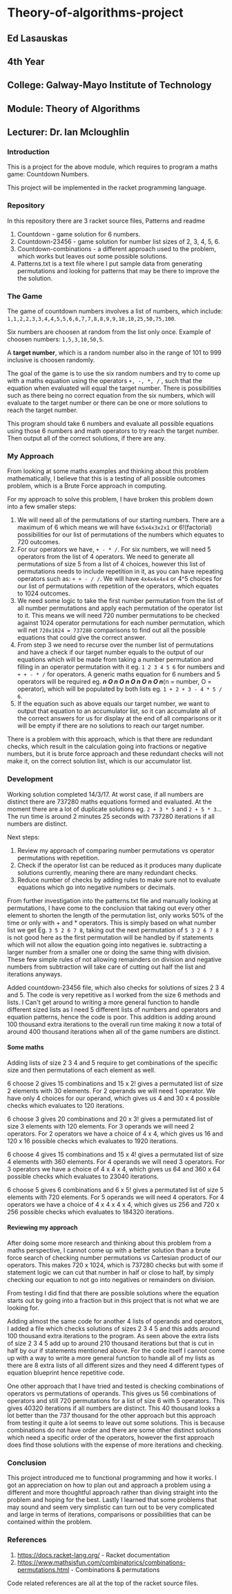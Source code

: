 # Theory-of-algorithms-project

## Ed Lasauskas
## 4th Year
## College: Galway-Mayo Institute of Technology
## Module: Theory of Algorithms
## Lecturer: Dr. Ian Mcloughlin

### Introduction
This is a project for the above module, which requires to program a maths game: Countdown Numbers.

This project will be implemented in the racket programming language.

### Repository
In this repository there are 3 racket source files, Patterns and readme
1. Countdown - game solution for 6 numbers.
2. Countdown-23456 - game solution for number list sizes of 2, 3, 4, 5, 6.
3. Countdown-combinations - a different approach used to the problem, which works but leaves out some possible solutions.
4. Patterns.txt is a text file where I put sample data from generating permutations and looking for patterns that may be there to improve the the solution.

### The Game
The game of countdown numbers involves a list of numbers, which include: `1,1,2,2,3,3,4,4,5,5,6,6,7,7,8,8,9,9,10,10,25,50,75,100`. 

Six numbers are choosen at random from the list only once. Example of choosen numbers: `1,5,3,10,50,5`.

A **target number**, which is a random number also in the range of 101 to 999 inclusive is choosen randomly.

The goal of the game is to use the six random numbers and try to come up with a maths equation using the operators `+, -, *, /` , such that the equation when evaluated will equal the target number. There is possibilities such as there being no correct equation from the six numbers, which will evaluate to the target number or there can be one or more solutions to reach the target number.

This program should take 6 numbers and evaluate all possible equations using those 6 numbers and math operators to try reach the target number. Then output all of the correct solutions, if there are any.

### My Approach
From looking at some maths examples and thinking about this problem mathematically, I believe that this is a testing of all possible outcomes problem, which is a Brute Force approach in computing.

For my approach to solve this problem, I have broken this problem down into a few smaller steps:

1. We will need all of the permutations of our starting numbers. There are a maximum of 6 which means we will have `6x5x4x3x2x1` or 6!(factorial) possibilities for our list of permutations of the numbers which equates to 720 outcomes.
2. For our operators we have, `+ - * /`. For six numbers, we will need 5 operators from the list of 4 operators. We need to generate all permutations of size 5 from a list of 4 choices, however this list of permutations needs to include repetition in it, as you can have repeating operators such as: `+ + - / /`. We will have `4x4x4x4x4` or 4^5 choices for our list of permutations with repetition of the operators, which equates to 1024 outcomes.
3. We need some logic to take the first number permutation from the list of all number permutations and apply each permutation of the operator list to it. This means we will need 720 number permutations to be checked against 1024 operator permutations for each number permutation, which will net `720x1024 = 737280` comparisons to find out all the possible equations that could give the correct answer.
4. From step 3 we need to recurse over the number list of permutations and have a check if our target number equals to the output of our equations which will be made from taking a number permutation and filling in an operator permutation with it eg. `1 2 3 4 5 6` for numbers and `+ + - * /` for operators. A generic maths equation for 6 numbers and 5 operators will be required eg. ***n O n O n O n O n O n***(n = number, O = operator), which will be populated by both lists eg. `1 + 2 + 3 - 4 * 5 / 6`.
5. If the equation such as above equals our target number, we want to output that equation to an accumulator list, so it can accumulate all of the correct answers for us for display at the end of all comparisons or it will be empty if there are no solutions to reach our target number.

There is a problem with this approach, which is that there are redundant checks, which result in the calculation going into fractions or negative numbers, but it is brute force approach and these redundant checks will not make it, on the correct solution list, which is our accumulator list.

### Development
Working solution completed 14/3/17. At worst case, if all numbers are distinct there are 737280 maths equations formed and evaluated.
At the moment there are a lot of duplicate solutions eg. `2 + 3 * 5` and `2 + 5 * 3`...
The run time is around 2 minutes 25 seconds with 737280 iterations if all numbers are distinct.

Next steps:
1. Review my approach of comparing number permutations vs operator permutations with repetition.
2. Check if the operator list can be reduced as it produces many duplicate solutions currently, meaning there are many redundant checks.
3. Reduce number of checks by adding rules to make sure not to evaluate equations which go into negative numbers or decimals.

From further investigation into the patterns.txt file and manually looking at permutations, I have come to the conclusion that taking out every other element to shorten the length
of the permutation list, only works 50% of the time or only with + and * operators. This is simply based on what number list we get Eg. `3 5 2 6 7 8`, taking out the next permutation of
`5 3 2 6 7 8` is not good here as the first permutation will be handled by if statements which will not allow the equation going into negatives ie. subtracting a larger number from a
smaller one or doing the same thing with division. These few simple rules of not allowing remainders on division and negative numbers from subtraction will take care of cutting out half the list
and iterations anyways.

Added countdown-23456 file, which also checks for solutions of sizes 2 3 4 and 5. The code is very repetitive as I worked from the size 6 methods and lists. I Can't get around to writing a more
general function to handle different sized lists as I need 5 different lists of numbers and operators and equation patterns, hence the code is poor.
This addition is adding around 100 thousand extra iterations to the overall run time making it now a total of around 400 thousand iterations when all of the game numbers are distinct.

#### Some maths
Adding lists of size 2 3 4 and 5 require to get combinations of the specific size and then permutations of each element as well.

6 choose 2 gives 15 combinations and 15 x 2! gives a permutated list of size 2 elements with 30 elements. For 2 operands we will need 1 operator. We have only 4 choices for our operand, which gives us 4 and 30 x 4 possible checks which evaluates to 120 iterations.

6 choose 3 gives 20 combinations and 20 x 3! gives a permutated list of size 3 elements with 120 elements. For 3 operands we will need 2 operators. For 2 operators we have a choice of 4 x 4, which gives us 16 and 120 x 16 possible checks which evaluates to 1920 iterations.

6 choose 4 gives 15 combinations and 15 x 4! gives a permutated list of size 4 elements with 360 elements. For 4 operands we will need 3 operators. For 3 operators we have a choice of 4 x 4 x 4, which gives us 64 and 360 x 64 possible checks which evaluates to 23040 iterations.

6 choose 5 gives 6 combinations and 6 x 5! gives a permutated list of size 5 elements with 720 elements. For 5 operands we will need 4 operators. For 4 operators we have a choice of 4 x 4 x 4 x 4, which gives us 256 and 720 x 256 possible checks which evaluates to 184320 iterations.

#### Reviewing my approach

After doing some more research and thinking about this problem from a maths perspective, I cannot come up with a better solution than a brute force search of checking number permutations vs Cartesian product of our operators. This makes 720 x 1024, which is 737280 checks but with some if statement logic we can cut that number in half or close to half, by simply checking our equation to not go into negatives or remainders on division. 

From testing I did find that there are possible solutions where the equation starts out by going into a fraction but in this project that is not what we are looking for.

Adding almost the same code for another 4 lists of operands and operators, I added a file which checks solutions of sizes 2 3 4 5 and this adds around 100 thousand extra iterations to the program. As seen above the extra lists of size 2 3 4 5 add up to around 210 thousand iterations but that is cut in half by our if statements mentioned above. For the code itself I cannot come up with a way to write a more general function to handle all of my lists as there are 8 extra lists of all different sizes and they need 4 different types of equation blueprint hence repetitive code.

One other approach that I have tried and tested is checking combinations of operators vs permutations of operands. This gives us 56 combinations of operators and still 720 permutations for a list of size 6 with 5 operators. This gives 40320 iterations if all numbers are distinct. This 40 thousand looks a lot better than the 737 thousand for the other approach but this approach from testing it quite a lot seems to leave out some solutions. This is because combinations do not have order and there are some other distinct solutions which need a specific order of the operators, however the first approach does find those solutions with the expense of more iterations and checking.

### Conclusion
This project introduced me to functional programming and how it works. I got an appreciation on how to plan out and approach a problem using a different and more thoughtful approach rather than diving straight into the problem and hoping for the best. Lastly I learned that some problems that may sound and seem very simplistic can turn out to be very complicated and large in terms of iterations, comparisons or possibilities that can be contained within the problem. 

### References
1. https://docs.racket-lang.org/ - Racket documentation
2. https://www.mathsisfun.com/combinatorics/combinations-permutations.html - Combinations & permutations

Code related references are all at the top of the racket source files.
